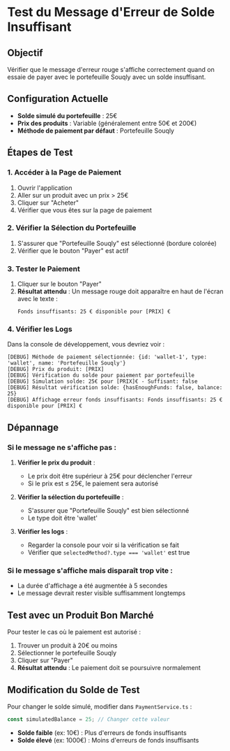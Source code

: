 # Test du Message d'Erreur de Solde Insuffisant

## Objectif
Vérifier que le message d'erreur rouge s'affiche correctement quand on essaie de payer avec le portefeuille Souqly avec un solde insuffisant.

## Configuration Actuelle
- **Solde simulé du portefeuille** : 25€
- **Prix des produits** : Variable (généralement entre 50€ et 200€)
- **Méthode de paiement par défaut** : Portefeuille Souqly

## Étapes de Test

### 1. Accéder à la Page de Paiement
1. Ouvrir l'application
2. Aller sur un produit avec un prix > 25€
3. Cliquer sur "Acheter"
4. Vérifier que vous êtes sur la page de paiement

### 2. Vérifier la Sélection du Portefeuille
1. S'assurer que "Portefeuille Souqly" est sélectionné (bordure colorée)
2. Vérifier que le bouton "Payer" est actif

### 3. Tester le Paiement
1. Cliquer sur le bouton "Payer"
2. **Résultat attendu** : Un message rouge doit apparaître en haut de l'écran avec le texte :
   ```
   Fonds insuffisants: 25 € disponible pour [PRIX] €
   ```

### 4. Vérifier les Logs
Dans la console de développement, vous devriez voir :
```
[DEBUG] Méthode de paiement sélectionnée: {id: 'wallet-1', type: 'wallet', name: 'Portefeuille Souqly'}
[DEBUG] Prix du produit: [PRIX]
[DEBUG] Vérification du solde pour paiement par portefeuille
[DEBUG] Simulation solde: 25€ pour [PRIX]€ - Suffisant: false
[DEBUG] Résultat vérification solde: {hasEnoughFunds: false, balance: 25}
[DEBUG] Affichage erreur fonds insuffisants: Fonds insuffisants: 25 € disponible pour [PRIX] €
```

## Dépannage

### Si le message ne s'affiche pas :

1. **Vérifier le prix du produit** :
   - Le prix doit être supérieur à 25€ pour déclencher l'erreur
   - Si le prix est ≤ 25€, le paiement sera autorisé

2. **Vérifier la sélection du portefeuille** :
   - S'assurer que "Portefeuille Souqly" est bien sélectionné
   - Le type doit être 'wallet'

3. **Vérifier les logs** :
   - Regarder la console pour voir si la vérification se fait
   - Vérifier que `selectedMethod?.type === 'wallet'` est true

### Si le message s'affiche mais disparaît trop vite :
- La durée d'affichage a été augmentée à 5 secondes
- Le message devrait rester visible suffisamment longtemps

## Test avec un Produit Bon Marché
Pour tester le cas où le paiement est autorisé :
1. Trouver un produit à 20€ ou moins
2. Sélectionner le portefeuille Souqly
3. Cliquer sur "Payer"
4. **Résultat attendu** : Le paiement doit se poursuivre normalement

## Modification du Solde de Test
Pour changer le solde simulé, modifier dans `PaymentService.ts` :
```typescript
const simulatedBalance = 25; // Changer cette valeur
```

- **Solde faible** (ex: 10€) : Plus d'erreurs de fonds insuffisants
- **Solde élevé** (ex: 1000€) : Moins d'erreurs de fonds insuffisants 